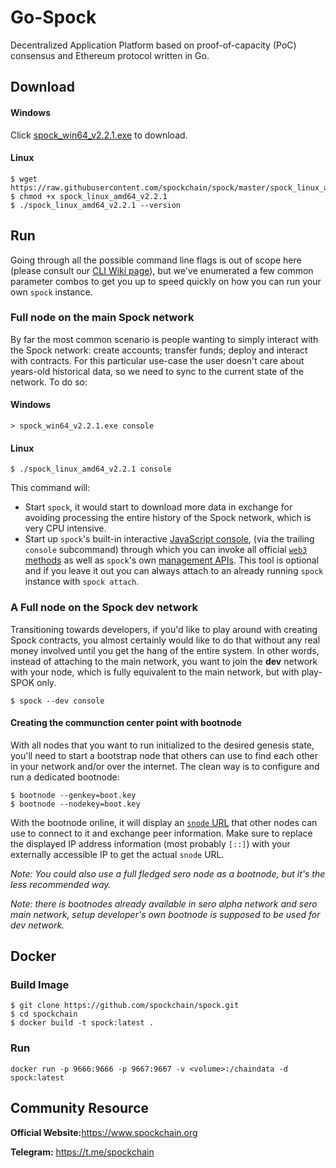 # Go-Spock
Decentralized Application Platform based on proof-of-capacity (PoC) consensus and Ethereum protocol written in Go.

## Download
#### Windows
Click [spock_win64_v2.2.1.exe](https://raw.githubusercontent.com/spockchain/spock/master/spock_win64_v2.2.1.exe "spock_win64_v2.2.1.exe") to download.

#### Linux
```shell
$ wget https://raw.githubusercontent.com/spockchain/spock/master/spock_linux_amd64_v2.2.1
$ chmod +x spock_linux_amd64_v2.2.1
$ ./spock_linux_amd64_v2.2.1 --version
```

## Run

Going through all the possible command line flags is out of scope here (please consult our
[CLI Wiki page](https://github.com/spockchain/spock/wiki/Command-Line-Options)),
but we've enumerated a few common parameter combos to get you up to speed quickly
on how you can run your own `spock` instance.

### Full node on the main Spock network
By far the most common scenario is people wanting to simply interact with the Spock
network: create accounts; transfer funds; deploy and interact with contracts. For this
particular use-case the user doesn't care about years-old historical data, so we need to sync to the current state of the network. To do so:

#### Windows
```shell
> spock_win64_v2.2.1.exe console
```

#### Linux
```shell
$ ./spock_linux_amd64_v2.2.1 console
```
This command will:
 * Start `spock`, it would start to download more data in exchange for avoiding processing the entire history
   of the Spock network, which is very CPU intensive.
 * Start up `spock`'s built-in interactive [JavaScript console](https://github.com/spockchain/spock/wiki/JavaScript-Console),
   (via the trailing `console` subcommand) through which you can invoke all official [`web3` methods](https://github.com/spockchain/spock/wiki/JavaScript-API)
   as well as `spock`'s own [management APIs](https://github.com/spockchain/spock/wiki/Management-APIs).
   This tool is optional and if you leave it out you can always attach to an already running
   `spock` instance with `spock attach`.

### A Full node on the Spock dev network

Transitioning towards developers, if you'd like to play around with creating Spock
contracts, you almost certainly would like to do that without any real money involved until
you get the hang of the entire system. In other words, instead of attaching to the main
network, you want to join the **dev** network with your node, which is fully equivalent to
the main network, but with play-SPOK only.

```shell
$ spock --dev console
```


#### Creating the communction center point with bootnode

With all nodes that you want to run initialized to the desired genesis state, you'll need to start a
bootstrap node that others can use to find each other in your network and/or over the internet. The
clean way is to configure and run a dedicated bootnode:

```
$ bootnode --genkey=boot.key
$ bootnode --nodekey=boot.key
```

With the bootnode online, it will display an [`snode` URL](https://github.com/sero-cash/go-sero/wiki/snode-url-format)
that other nodes can use to connect to it and exchange peer information. Make sure to replace the
displayed IP address information (most probably `[::]`) with your externally accessible IP to get the
actual `snode` URL.

*Note: You could also use a full fledged sero node as a bootnode, but it's the less recommended way.*

*Note: there is bootnodes already available in sero alpha network and sero main network, setup developer's own
bootnode is supposed to be used for dev network.*

## Docker

### Build Image

```
$ git clone https://github.com/spockchain/spock.git
$ cd spockchain
$ docker build -t spock:latest .
```

### Run

```
docker run -p 9666:9666 -p 9667:9667 -v <volume>:/chaindata -d spock:latest
```

## Community Resource

**Official Website:**<https://www.spockchain.org>

**Telegram:** <https://t.me/spockchain>
